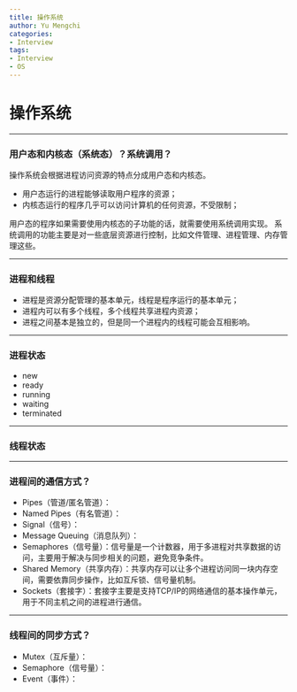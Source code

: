 ```yaml
---
title: 操作系统
author: Yu Mengchi
categories:
- Interview
tags:
- Interview
- OS
---
```


# 操作系统

---

### 用户态和内核态（系统态）？系统调用？

操作系统会根据进程访问资源的特点分成用户态和内核态。

- 用户态运行的进程能够读取用户程序的资源；
- 内核态运行的程序几乎可以访问计算机的任何资源，不受限制；

用户态的程序如果需要使用内核态的子功能的话，就需要使用系统调用实现。
系统调用的功能主要是对一些底层资源进行控制，比如文件管理、进程管理、内存管理这些。

---

### 进程和线程

- 进程是资源分配管理的基本单元，线程是程序运行的基本单元；
- 进程内可以有多个线程，多个线程共享进程内资源；
- 进程之间基本是独立的，但是同一个进程内的线程可能会互相影响。

---
 
### 进程状态

- new
- ready
- running
- waiting
- terminated

---

### 线程状态

---

### 进程间的通信方式？

- Pipes（管道/匿名管道）：
- Named Pipes（有名管道）：
- Signal（信号）：
- Message Queuing（消息队列）：
- Semaphores（信号量）：信号量是一个计数器，用于多进程对共享数据的访问，主要用于解决与同步相关的问题，避免竞争条件。
- Shared Memory（共享内存）：共享内存可以让多个进程访问同一块内存空间，需要依靠同步操作，比如互斥锁、信号量机制。
- Sockets（套接字）：套接字主要是支持TCP/IP的网络通信的基本操作单元，用于不同主机之间的进程进行通信。

---

### 线程间的同步方式？

- Mutex（互斥量）：
- Semaphore（信号量）：
- Event（事件）：
